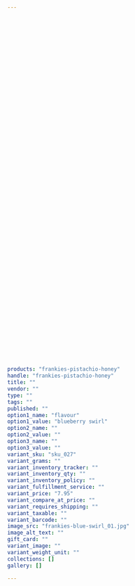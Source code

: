 ```yaml
---
 

 

 

 

 

 

 

 

 

 

 

 

 

 

 

 

 

 

 

 

 

 

 

 

 

 

 

 

products: "frankies-pistachio-honey"
handle: "frankies-pistachio-honey"
title: ""
vendor: ""
type: ""
tags: ""
published: ""
option1_name: "flavour"
option1_value: "blueberry swirl"
option2_name: ""
option2_value: ""
option3_name: ""
option3_value: ""
variant_sku: "sku_027"
variant_grams: ""
variant_inventory_tracker: ""
variant_inventory_qty: ""
variant_inventory_policy: ""
variant_fulfillment_service: ""
variant_price: "7.95"
variant_compare_at_price: ""
variant_requires_shipping: ""
variant_taxable: ""
variant_barcode: ""
image_src: "frankies-blue-swirl_01.jpg"
image_alt_text: ""
gift_card: ""
variant_image: ""
variant_weight_unit: ""
collections: []
gallery: []

---
```





 

 

 

 

 

 

 

 

 

 

 

 

 

 

 

 

 

 

 

 

